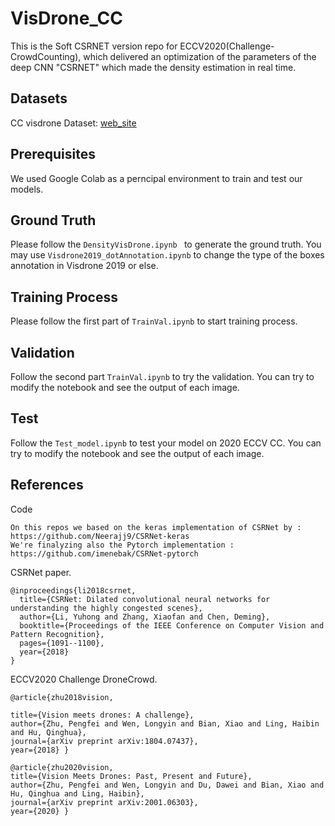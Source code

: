 # VisDrone_CC


This is the Soft CSRNET version repo for ECCV2020(Challenge-CrowdCounting), which delivered an optimization of the parameters of the deep CNN "CSRNET" which made the density estimation in real time.

## Datasets
CC visdrone Dataset: [web_site](http://aiskyeye.com/)

## Prerequisites
We used Google Colab as a perncipal environment to train and test our models.

## Ground Truth

Please follow the `DensityVisDrone.ipynb ` to generate the ground truth.
You may use `Visdrone2019_dotAnnotation.ipynb` to change the type of the boxes annotation in Visdrone 2019 or else.

## Training Process

Please follow the first part of `TrainVal.ipynb` to start training process.

## Validation

Follow the second part `TrainVal.ipynb` to try the validation. You can try to modify the notebook and see the output of each image.

## Test

Follow the `Test_model.ipynb` to test your model on 2020 ECCV CC. You can try to modify the notebook and see the output of each image.

## References

Code 

```
On this repos we based on the keras implementation of CSRNet by : https://github.com/Neerajj9/CSRNet-keras
We're finalyzing also the Pytorch implementation : https://github.com/imenebak/CSRNet-pytorch
```

CSRNet paper.

```
@inproceedings{li2018csrnet,
  title={CSRNet: Dilated convolutional neural networks for understanding the highly congested scenes},
  author={Li, Yuhong and Zhang, Xiaofan and Chen, Deming},
  booktitle={Proceedings of the IEEE Conference on Computer Vision and Pattern Recognition},
  pages={1091--1100},
  year={2018}
}
```
ECCV2020 Challenge DroneCrowd.

```
@article{zhu2018vision,

title={Vision meets drones: A challenge},
author={Zhu, Pengfei and Wen, Longyin and Bian, Xiao and Ling, Haibin and Hu, Qinghua},
journal={arXiv preprint arXiv:1804.07437},
year={2018} }

@article{zhu2020vision,
title={Vision Meets Drones: Past, Present and Future},
author={Zhu, Pengfei and Wen, Longyin and Du, Dawei and Bian, Xiao and Hu, Qinghua and Ling, Haibin},
journal={arXiv preprint arXiv:2001.06303},
year={2020} }
```
